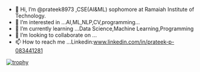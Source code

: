 - 👋 Hi, I’m @prateek8973 ,CSE(AI&ML) sophomore at Ramaiah Institute of Technology.
- 👀 I’m interested in ...AI,ML,NLP,CV,programming...
- 🌱 I’m currently learning ...Data Science,Machine Learning,Programming
- 💞️ I’m looking to collaborate on ...
- 📫 How to reach me ...Linkedin:www.linkedin.com/in/prateek-p-083441281
  
[![trophy](https://github-profile-trophy.vercel.app/?username=prateek8973)](https://github.com/ryo-ma/github-profile-trophy)
<!---
prateek8973/prateek8973 is a ✨ special ✨ repository because its `README.md` (this file) appears on your GitHub profile.
You can click the Preview link to take a look at your changes.
--->
